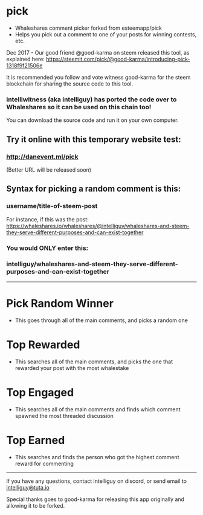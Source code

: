 # pick
- Whaleshares comment picker forked from esteemapp/pick
- Helps you pick out a comment to one of your posts for winning contests, etc.

Dec 2017 - Our good friend @good-karma on steem released this tool, as explained here:
https://steemit.com/pick/@good-karma/introducing-pick-1318f9f21506e

It is recommended you follow and vote witness good-karma for the steem blockchain for sharing the source code to this tool.

### intelliwitness (aka intelliguy) has ported the code over to Whaleshares so it can be used on this chain too!

You can download the source code and run it on your own computer.

## Try it online with this temporary website test:
### http://danevent.ml/pick

(Better URL will be released soon)

## Syntax for picking a random comment is this:
### username/title-of-steem-post

For instance, if this was the post:
https://whaleshares.io/whaleshares/@intelliguy/whaleshares-and-steem-they-serve-different-purposes-and-can-exist-together

### You would ONLY enter this:
### intelliguy/whaleshares-and-steem-they-serve-different-purposes-and-can-exist-together

___

# Pick Random Winner
- This goes through all of the main comments, and picks a random one

# Top Rewarded
- This searches all of the main comments, and picks the one that rewarded your post with the most whalestake

# Top Engaged
- This searches all of the main comments and finds which comment spawned the most threaded discussion

# Top Earned
- This searches and finds the person who got the highest comment reward for commenting

___

If you have any questions, contact intelliguy on discord, or send email to intelliguy@tuta.io

Special thanks goes to good-karma for releasing this app originally and allowing it to be forked.
